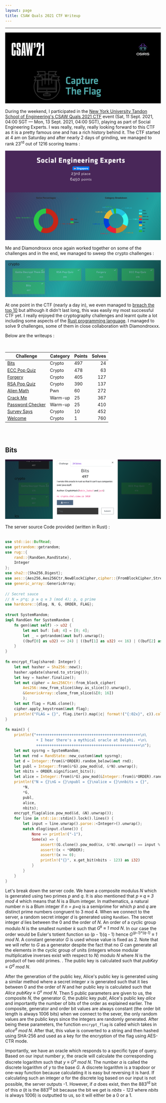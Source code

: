 ```yaml
---
layout: page
title: CSAW Quals 2021 CTF Writeup
---
```

<hr/>

![CSAW Quals 2021 Writeup](/assets/img/ctfImages/2021/csaw2021/logo.png)

During the weekend, I participated in the <a href="https://ctftime.org/event/1315" target="_blank">New York University Tandon School of Engineering's CSAW Quals 2021 CTF</a> event (Sat, 11 Sept. 2021, 04:00 SGT — Mon, 13 Sept. 2021, 04:00 SGT), playing as part of Social Engineering Experts. I was really, really, really looking forward to this CTF as it is a pretty famous one and has a rich history behind it. The CTF started at 4 am on Saturday and after nearly 2 days of grinding, we managed to rank 23<sup>rd</sup> out of 1216 scoring teams :

![CSAW Quals 2021 Writeup](/assets/img/ctfImages/2021/csaw2021/img1.png)

Me and Diamondroxxx once again worked together on some of the challenges and in the end, we managed to sweep the crypto challenges :

![CSAW Quals 2021 Writeup](/assets/img/ctfImages/2021/csaw2021/img5.png)

At one point in the CTF (nearly a day in), we even managed to <a href="https://github.com/Angmar2722/Angmar2722.github.io/blob/master/assets/img/ctfImages/2021/csaw2021/img4.png" target="_blank">breach the top 10</a> but although it didn't last long, this was easily my most successful CTF yet. I really enjoyed the cryptography challenges and learnt quite a lot including some aspects of the <a href="https://www.rust-lang.org/" target="_blank">Rust programming language</a>. I managed to solve 9 challenges, some of them in close collaboration with Diamondroxxx.

Below are the writeups :

<br/>

| Challenge | Category | Points | Solves | 
| ------------- |  ------- | --- | ---: |
|[Bits](#bits) | Crypto | 497 | 24 | 
|[ECC Pop Quiz](#ecc-pop-quiz) | Crypto | 478 | 63 | 
|[Forgery](#forgery) | Crypto | 405 | 127 | 
|[RSA Pop Quiz](#rsa-pop-quiz) | Crypto | 390 | 137 | 
|[Alien Math](#alien-math) | Pwn | 60 | 272 | 
|[Crack Me](#crack-me) | Warm-up | 25 | 367 | 
|[Password Checker](#password-checker) | Warm-up | 25 | 410 | 
|[Survey Says](#survey-says) | Crypto | 10 | 452 | 
|[Welcome](#welcome) | Crypto | 1 | 760 | 

<br/>

<br/>

## Bits

![CSAW Quals 2021 Writeup](/assets/img/ctfImages/2021/csaw2021/img6.png)

The server source Code provided (written in Rust) :

```rust

use std::io::BufRead;
use getrandom::getrandom;
use rug::{
    rand::{RandGen,RandState},
    Integer
};
use sha2::{Sha256,Digest};
use aes::{Aes256,Aes256Ctr,NewBlockCipher,cipher::{FromBlockCipher,StreamCipher}};
use generic_array::GenericArray;

// Secret sauce
// N = p*q; p ≡ q ≡ 3 (mod 4); p, q prime
use hardcore::{dlog, N, G, ORDER, FLAG};

struct SystemRandom;
impl RandGen for SystemRandom {
    fn gen(&mut self) -> u32 {
        let mut buf: [u8; 4] = [0; 4];
        let _ = getrandom(&mut buf).unwrap();
        ((buf[0] as u32) << 24) | ((buf[1] as u32) << 16) | ((buf[2] as u32) << 8) | (buf[3] as u32)
    }
}

fn encrypt_flag(shared: Integer) {
    let mut hasher = Sha256::new();
    hasher.update(shared.to_string());
    let key = hasher.finalize();
    let mut cipher = Aes256Ctr::from_block_cipher(
        Aes256::new_from_slice(&key.as_slice()).unwrap(),
        &GenericArray::clone_from_slice(&[0; 16])
        );
    let mut flag = FLAG.clone();
    cipher.apply_keystream(&mut flag);
    println!("FLAG = {}", flag.iter().map(|c| format!("{:02x}", c)).collect::<String>());
}

fn main() {
    println!("+++++++++++++++++++++++++++++++++++++++++++++++\n\
              + I hear there's a mythical oracle at Delphi. +\n\
              +++++++++++++++++++++++++++++++++++++++++++++++\n");
    let mut sysrng = SystemRandom;
    let mut rnd = RandState::new_custom(&mut sysrng);
    let d = Integer::from(&*ORDER).random_below(&mut rnd);
    let publ = Integer::from(&*G).pow_mod(&d, &*N).unwrap();
    let nbits = ORDER.significant_bits();
    let alice = Integer::from(&*G).pow_mod(&Integer::from(&*ORDER).random_below(&mut rnd), &*N).unwrap();
    println!("N = {}\nG = {}\npubl = {}\nalice = {}\nnbits = {}",
        *N,
        *G,
        publ,
        alice,
        nbits);
    encrypt_flag(alice.pow_mod(&d, &N).unwrap());
    for line in std::io::stdin().lock().lines() {
        let input = line.unwrap().parse::<Integer>().unwrap();
        match dlog(input.clone()) {
            None => println!("-1"),
            Some(x) => {
                assert!(G.clone().pow_mod(&x, &*N).unwrap() == input % &*N);
                assert!(x < *ORDER);
                assert!(x >= 0);
                println!("{}", x.get_bit(nbits - 123) as i32)
            }
        }
    }
}

```

Let's break down the server code. We have a composite modulus <i>N</i> which is generated using two primes <i>p</i> and <i>q</i>. It is also mentioned that <i>p ≡ q ≡ 3 mod 4</i> which means that <i>N</i> is a Blum integer. In mathematics, a natural number <i>n</i> is a Blum integer if <i>n = p×q</i> is a semiprime for which <i>p</i> and <i>q</i> are distinct prime numbers congruent to 3 mod 4. When we connect to the server, a random secret integer <i>d</i> is generated using `RandGen`. The secret integer <i>d</i> lies between the 0 and the order of <i>N</i>. An order of a cyclic group modulo <i>N</i> is the smallest number <i>k</i> such that <i>G<sup>k</sup> ≡ 1 mod N</i>. In our case the order would be Euler's totient function so (p - 1)(q - 1) hence <i>G<sup>(p-1)*(q-1)</sup> ≡ 1 mod N</i>. A constant generator <i>G</i> is used whose value is fixed as 2. Note that we will refer to <i>G</i> as a generator despite the fact that no <i>G</i> can generate all the elements in the cyclic group of units (integers whose modular multiplicative inverses exist with respect to <i>N</i>) modulo <i>N</i> where <i>N</i> is the product of two odd primes. . The public key is calculated such that <i>pubKey ≡ G<sup>d</sup> mod N</i>.

After the generation of the public key, Alice's public key is generated using a similar method where a secret integer <i>x</i> is generated such that it lies between 0 and the order of <i>N</i> and her public key is calculated such that <i>Alice pubKey ≡ G<sup>x</sup> mod N</i>. Then 5 public parameters are given to us, the composite <i>N</i>, the generator <i>G</i>, the public key <i>publ</i>, Alice's public key <i>alice</i> and importantly the number of bits of the order as explained earlier. The composite, generator and order bit values are always constant (the order bit length is always 1006 bits) when we connect to the sever, the only random values are the public keys since the integers are randomly generated. After being these parameters, the function `encrypt_flag` is called which takes in <i>alice<sup>d</sup> mod N</i>. After that, this value is converted to a string and then hashed using SHA-256 and used as a key for the encryption of the flag using AES-CTR mode. 
    
Importantly, we have an oracle which responds to a specific type of query. Based on our input number <i>y</i>, the oracle will calculate the corresponding discrete logarithm such that <i>y ≡ G<sup>a</sup> mod N</i>. The number <i>a</i> is called the discrete logarithm of <i>y</i> to the base <i>G</i>. A discrete logarithm is a trapdoor or one-way function because calculating it is easy but reversing it is hard.  If calculating such an integer <i>a</i> for the discrete log based on our input is not possible, the server outputs -1. However, if <i>a</i> does exist, then the 883<sup>rd</sup> bit of this <i>a</i> (it is the 883<sup>rd</sup> bit because the bit we get is <i>nbits - 123</i> where <i>nbits</i> is always 1006) is outputted to us, so it will either be a 0 or a 1.

    
    
    
    
